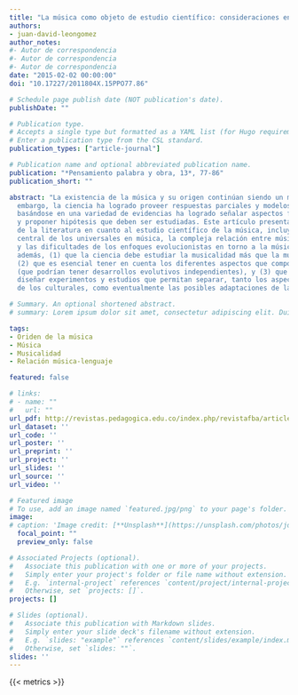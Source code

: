 ```yaml
---
title: "La música como objeto de estudio científico: consideraciones en torno a la musicalidad y el origen de la música"
authors:
- juan-david-leongomez
author_notes:
#- Autor de correspondencia
#- Autor de correspondencia
#- Autor de correspondencia
date: "2015-02-02 00:00:00"
doi: "10.17227/2011804X.15PPO77.86"

# Schedule page publish date (NOT publication's date).
publishDate: ""

# Publication type.
# Accepts a single type but formatted as a YAML list (for Hugo requirements).
# Enter a publication type from the CSL standard.
publication_types: ["article-journal"]

# Publication name and optional abbreviated publication name.
publication: "*Pensamiento palabra y obra, 13*, 77-86"
publication_short: ""

abstract: "La existencia de la música y su origen continúan siendo un misterio. Sin
  embargo, la ciencia ha logrado proveer respuestas parciales y modelos teóricos,
  basándose en una variedad de evidencias ha logrado señalar aspectos fundamentales
  y proponer hipótesis que deben ser estudiadas. Este artículo presenta una revisión
  de la literatura en cuanto al estudio científico de la música, incluyendo el problema
  central de los universales en música, la compleja relación entre música y lenguaje
  y las dificultades de los enfoques evolucionistas en torno a la música. Propone,
  además, (1) que la ciencia debe estudiar la musicalidad más que la música misma,
  (2) que es esencial tener en cuenta los diferentes aspectos que componen la musicalidad
  (que podrían tener desarrollos evolutivos independientes), y (3) que es importante
  diseñar experimentos y estudios que permitan separar, tanto los aspectos biológicos
  de los culturales, como eventualmente las posibles adaptaciones de las exaptaciones."

# Summary. An optional shortened abstract.
# summary: Lorem ipsum dolor sit amet, consectetur adipiscing elit. Duis posuere tellus ac convallis placerat.

tags:
- Oriden de la música
- Música
- Musicalidad
- Relación música-lenguaje

featured: false

# links:
# - name: ""
#   url: ""
url_pdf: http://revistas.pedagogica.edu.co/index.php/revistafba/article/view/2980/2675
url_dataset: ''
url_code: ''
url_poster: ''
url_preprint: ''
url_project: ''
url_slides: ''
url_source: ''
url_video: ''

# Featured image
# To use, add an image named `featured.jpg/png` to your page's folder. 
image:
# caption: 'Image credit: [**Unsplash**](https://unsplash.com/photos/jdD8gXaTZsc)'
  focal_point: ""
  preview_only: false

# Associated Projects (optional).
#   Associate this publication with one or more of your projects.
#   Simply enter your project's folder or file name without extension.
#   E.g. `internal-project` references `content/project/internal-project/index.md`.
#   Otherwise, set `projects: []`.
projects: []

# Slides (optional).
#   Associate this publication with Markdown slides.
#   Simply enter your slide deck's filename without extension.
#   E.g. `slides: "example"` references `content/slides/example/index.md`.
#   Otherwise, set `slides: ""`.
slides: ''
---
```

{{< metrics >}}
